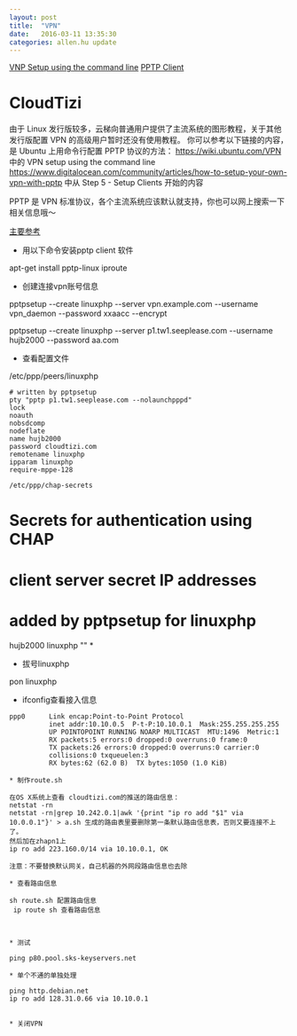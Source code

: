 ```yaml
---
layout: post
title:  "VPN"
date:   2016-03-11 13:35:30
categories: allen.hu update
---
```


[VNP Setup using the command line](https://wiki.ubuntu.com/VPN)
[PPTP Client](https://www.digitalocean.com/community/articles/how-to-setup-your-own-vpn-with-pptp)

# CloudTizi

由于 Linux 发行版较多，云梯向普通用户提供了主流系统的图形教程，关于其他发行版配置 VPN 的高级用户暂时还没有使用教程。
你可以参考以下链接的内容，是 Ubuntu 上用命令行配置 PPTP 协议的方法：
https://wiki.ubuntu.com/VPN 中的 VPN setup using the command line
https://www.digitalocean.com/community/articles/how-to-setup-your-own-vpn-with-pptp 中从 Step 5 - Setup Clients 开始的内容

PPTP 是 VPN 标准协议，各个主流系统应该默认就支持，你也可以网上搜索一下相关信息哦～


[主要参考](http://blog.linuxphp.org/archives/135/)

* 用以下命令安装pptp client 软件

apt-get install pptp-linux iproute

* 创建连接vpn账号信息

pptpsetup --create linuxphp --server vpn.example.com  --username vpn_daemon --password xxaacc --encrypt

pptpsetup --create linuxphp --server p1.tw1.seeplease.com --username hujb2000 --password aa.com

* 查看配置文件

/etc/ppp/peers/linuxphp

```
# written by pptpsetup
pty "pptp p1.tw1.seeplease.com --nolaunchpppd"
lock
noauth
nobsdcomp
nodeflate
name hujb2000
password cloudtizi.com
remotename linuxphp
ipparam linuxphp
require-mppe-128

/etc/ppp/chap-secrets
```
# Secrets for authentication using CHAP
# client        server  secret                  IP addresses

# added by pptpsetup for linuxphp
hujb2000 linuxphp "" *

* 拔号linuxphp

pon linuxphp

* ifconfig查看接入信息

```
ppp0      Link encap:Point-to-Point Protocol
          inet addr:10.10.0.5  P-t-P:10.10.0.1  Mask:255.255.255.255
          UP POINTOPOINT RUNNING NOARP MULTICAST  MTU:1496  Metric:1
          RX packets:5 errors:0 dropped:0 overruns:0 frame:0
          TX packets:26 errors:0 dropped:0 overruns:0 carrier:0
          collisions:0 txqueuelen:3
          RX bytes:62 (62.0 B)  TX bytes:1050 (1.0 KiB)

* 制作route.sh

在OS X系统上查看 cloudtizi.com的推送的路由信息：
netstat -rn
netstat -rn|grep 10.242.0.1|awk '{print "ip ro add "$1" via 10.0.0.1"}' > a.sh 生成的路由表里要删除第一条默认路由信息表，否则又要连接不上了。
然后加在zhapn1上
ip ro add 223.160.0/14 via 10.10.0.1, OK

注意：不要替换默认网关，自己机器的外网段路由信息也去除

* 查看路由信息

sh route.sh 配置路由信息
 ip route sh 查看路由信息



* 测试

ping p80.pool.sks-keyservers.net

* 单个不通的单独处理

ping http.debian.net
ip ro add 128.31.0.66 via 10.10.0.1


* 关闭VPN

